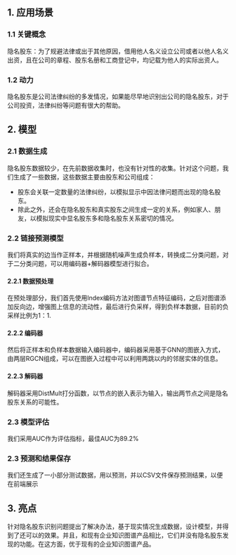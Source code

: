 ## 1. 应用场景
### 1.1 关键概念
隐名股东：为了规避法律或出于其他原因，借用他人名义设立公司或者以他人名义出资，且在公司的章程、股东名册和工商登记中，均记载为他人的实际出资人。
### 1.2 动力
隐名股东是公司法律纠纷的多发情况，如果能尽早地识别出公司的隐名股东，对于公司投资，法律纠纷等问题有很大的帮助。
## 2. 模型
### 2.1 数据生成
隐名股东数据较少，在先前数据收集时，也没有针对性的收集。针对这个问题，我们生成了一些数据，这些数据主要由股东和公司组成：
- 股东会关联一定数量的法律纠纷，以模拟显示中因法律问题而出现的隐名股东。
- 除此之外，还会在隐名股东和真实股东之间生成一定的关系，例如家人、朋友，以模拟现实中显名股东多和隐名股东关系密切的情况。
### 2.2 链接预测模型
我们将真实的边当作正样本，并根据随机噪声生成负样本，转换成二分类问题，对于二分类问题，可以用编码器+解码器模型进行拟合。
#### 2.2.1 数据预处理
在预处理部分，我们首先使用Index编码方法对图谱节点特征编码，之后对图谱添加反向边，增强图上信息的流动性，最后进行负采样，得到负样本数据，目前的负采样比例为1：1.
#### 2.2.2 编码器
然后将正样本和负样本数据输入编码器中，编码器采用基于GNN的图嵌入方式，由两层RGCN组成，可以在图嵌入过程中可以利用两跳以内的邻居实体的信息。
#### 2.2.3 解码器
解码器采用DistMult打分函数，以节点的嵌入表示为输入，输出两节点之间是隐名股东关系的可能性。
### 2.3 模型评估
我们采用AUC作为评估指标，最佳AUC为89.2%
### 2.3 预测和结果保存
我们还生成了一小部分测试数据，用以预测，并以CSV文件保存预测结果，以便在前端展示
## 3. 亮点
针对隐名股东识别问题提出了解决办法，基于现实情况生成数据，设计模型，并得到了还可以的效果。并且，和现有企业知识图谱产品相比，它们并没有隐名股东发现的功能。在这方面，优于现有的企业知识图谱产品。